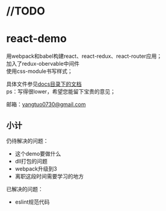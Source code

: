 # //TODO

# react-demo
用webpack和babel构建react、react-redux、react-router应用；  
加入了redux-obervable中间件    
使用css-module书写样式； 
 
具体文件参见[docs目录下的文档](./docs/README.md)  
ps：写得很lower，希望您能留下宝贵的意见；  

邮箱：yangtuo0730@gmail.com

## 小计

仍待解决的问题：

- 这个demo要做什么
- dll打包的问题
- webpack升级到3
- 离职这段时间需要学习的地方


已解决的问题：

- eslint规范代码




